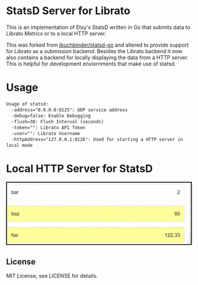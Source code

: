 # StatsD Server for Librato

This is an implementation of Etsy's StatsD written in Go that submits data to
Librato Metrics or to a local HTTP server.

This was forked from
[jbuchbinder/statsd-go](https://github.com/jbuchbinder/statsd-go) and altered
to provide support for Librato as a submission backend.  Besides the Librato
backend it now also contains a backend for locally displaying the data
from a HTTP server. This is helpful for development enviornments that make use
of statsd.

# Usage

```
Usage of statsd:
  -address="0.0.0.0:8125": UDP service address
  -debug=false: Enable Debugging
  -flush=30: Flush Interval (seconds)
  -token="": Librato API Token
  -user="": Librato Username
  -httpAddress="127.0.0.1:8126": Used for starting a HTTP server in local mode
```

# Local HTTP Server for StatsD

![Local StatsD](https://raw.githubusercontent.com/beberlei/statsd-librato/master/statsd-local-http.gif)

## License

MIT License, see LICENSE for details.
